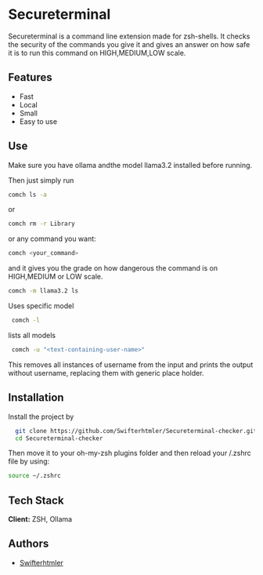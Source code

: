 
# Secureterminal

Secureterminal is a command line extension made for zsh-shells. It checks the security of the commands you give it and gives an answer on how safe it is to run this command on HIGH,MEDIUM,LOW scale.


## Features

- Fast
- Local
- Small
- Easy to use




## Use

Make sure you have ollama andthe model llama3.2 installed before running.

Then just simply run

```bash
comch ls -a
```

or

```bash
comch rm -r Library
````

or any command you want:

```bash
comch <your_command>
````

and it gives you the grade on how dangerous the command is on HIGH,MEDIUM or LOW scale.

```bash
comch -m llama3.2 ls
````
Uses specific model

```bash
 comch -l
````

lists all models

```bash
 comch -u "<text-containing-user-name>"
````

This removes all instances of username from the input and prints the output without username, replacing them with generic place holder.

## Installation

Install the project by

```bash
  git clone https://github.com/Swifterhtmler/Secureterminal-checker.git
  cd Secureterminal-checker
```

Then move it to your oh-my-zsh plugins folder and then reload your /.zshrc file by using:

```bash
source ~/.zshrc 
```




    
## Tech Stack

**Client:** ZSH, Ollama




## Authors

- [Swifterhtmler](https://www.github.com/swifterhtmler)

